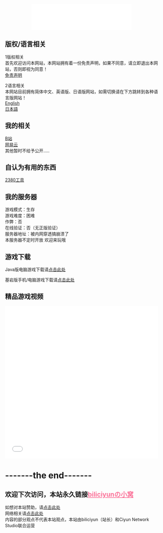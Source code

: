 ﻿
<div align="center">
<iframe frameborder="no" border="0" marginwidth="0" marginheight="0" width=330 height=86 src="//music.163.com/outchain/player?type=2&id=434871406&auto=1&height=66"></iframe>
</div>

## 版权/语言相关
1版权相关<br>
首先欢迎访问本网站，本网站拥有着一份免责声明，如果不同意，请立即退出本网站，否则即视为同意！<br>
 [免责声明](http://biliciyun.cf/bqsm)<br>

2语言相关<br>
本网站目前拥有简体中文、英语版、日语版网站，如需切换请在下方跳转到各种语言版网站！<br>
 [English](https://biliciyun.cf/index-En)<br>
 [日本語](https://biliciyun.cf/index-日本語)<br>

## 我的相关
 [B站](https://space.bilibili.com/2066547841?spm_id_from=333.1007.0.0)<br>
 [网易云](http://music.163.com/m/user/home?id=4055772206)<br>
 其他暂时不给予公开.....<br>
 
## 自认为有用的东西
 [2380工具](https://biliciyun.cf/2380download)<br>
 
## 我的服务器
游戏模式：生存<br>
游戏难度：困难<br>
作弊：否<br>
在线验证：否（无正版验证）<br>
服务器地址：被内网穿透搞崩溃了<br>
本服务器不定时开放
欢迎来玩哦<br>

## 游戏下载

Java版电脑游戏下载请[点击此处](http://biliciyun.cf/javagame)<br>

基岩版手机/电脑游戏下载请[点击此处](http://biliciyun.cf/jygame)<br>


## 精品游戏视频

<div align="center">
  <iframe src="//player.bilibili.com/player.html?bvid=BV1Lm4y1m7Ea&cid=137649199&page=1" allowfullscreen="allowfullscreen" width="100%" height="500" scrolling="no" frameborder="0" sandbox="allow-top-navigation allow-same-origin allow-forms allow-scripts"></iframe>
</div>

# -------the end-------
## 欢迎下次访问，本站永久链接<a href="https://biliciyun.cf" style="color: #FB7299">biliciyunの小窝</a>
如想对本站赞助，请[点击此处](http://biliciyun.cf/zanzhu)<br>
网络相关请[点击此处](http://biliciyun.cf/网络说明)<br>
内容的部分观点不代表本站观点，本站由biliciyun（站长）和Ciyun Network Studio联合运营<br>
